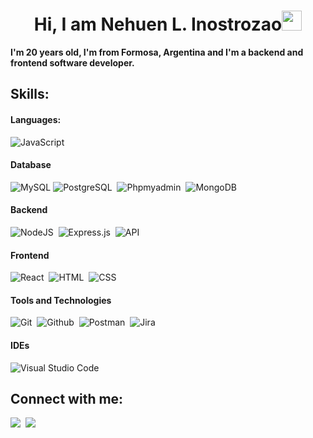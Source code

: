 
<h1 align="center">Hi, I am <b>Nehuen L. Inostrozao</b><img
src="https://github.com/blackcater/blackcater/raw/main/images/Hi.gif" height="32" /></h1>

**I'm 20 years old, I'm from Formosa, Argentina and I'm a backend and frontend software developer.**


## **Skills:**

#### Languages:

![JavaScript](https://img.shields.io/badge/JavaScript-F7DF1E?style=for-the-badge&logo=javascript&logoColor=black)&nbsp;
#### Database

![MySQL](https://img.shields.io/badge/MySQL-00000F?style=for-the-badge&logo=mysql&logoColor=white)
![PostgreSQL](https://img.shields.io/badge/PostgreSQL-316192?style=for-the-badge&logo=postgresql&logoColor=white)&nbsp;
![Phpmyadmin](https://img.shields.io/badge/-Phpmyadmin-F89C0E?style=for-the-badge&logo=Phpmyadmin&logoColor=000)&nbsp;
![MongoDB](https://img.shields.io/badge/MongoDB-4EA94B?style=for-the-badge&logo=mongodb&logoColor=white)&nbsp;

#### Backend

![NodeJS](https://img.shields.io/badge/Node.js-43853D?style=for-the-badge&logo=node.js&logoColor=white)&nbsp; 
![Express.js](https://img.shields.io/badge/-ExpressJS-000?style=for-the-badge&logo=express)&nbsp;
![API](https://img.shields.io/badge/-API-000?style=for-the-badge&logo=fastapi)&nbsp;

#### Frontend
![React](https://img.shields.io/badge/-ReactJs-0077B5?style=for-the-badge&logo=React&logoColor=white)&nbsp;
![HTML](https://img.shields.io/badge/HTML5-E34F26?style=for-the-badge&logo=html5&logoColor=white)&nbsp;
![CSS](https://img.shields.io/badge/CSS-2965f1?&style=for-the-badge&logo=css3&logoColor=white)&nbsp;


#### Tools and Technologies
![Git](https://img.shields.io/badge/GIT-E44C30?style=for-the-badge&logo=git&logoColor=white)&nbsp;
![Github](https://img.shields.io/badge/github%20-%23121011.svg?&style=for-the-badge&logo=github&logoColor=white)&nbsp;
![Postman](https://img.shields.io/badge/-Postman-FF6C37?style=for-the-badge&logo=Postman&logoColor=white)&nbsp;
![Jira](https://img.shields.io/badge/-Jira-000?&style=for-the-badge&logo=Jira-Software&logoColor=0052CC)&nbsp; 

#### IDEs
![Visual Studio Code](https://img.shields.io/badge/Visual%20Studio%20Code-0078d7.svg?style=for-the-badge&logo=visual-studio-code&logoColor=white)&nbsp;



## Connect with me:

<p align = "center">

[<img src ="https://img.shields.io/badge/GMAIL-%23.svg?&style=for-the-badge&logo=gmail&logoColor=white%22&color=black">](mailto:nehuen.inos25@gmail.com)&nbsp;
[<img src="https://img.shields.io/badge/instagram-%2312100E.svg?&style=for-the-badge&logo=instagram&logoColor=white&color=black" />](https://www.instagram.com/nehuen_inos_25/)&nbsp;
</p>
